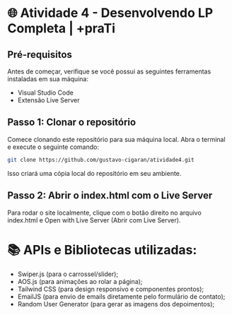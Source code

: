# 🌐 Atividade 4 - Desenvolvendo LP Completa | +praTi

## Pré-requisitos

Antes de começar, verifique se você possui as seguintes ferramentas instaladas em sua máquina:

- Visual Studio Code
- Extensão Live Server


## Passo 1: Clonar o repositório

Comece clonando este repositório para sua máquina local. Abra o terminal e execute o seguinte comando:

```bash
git clone https://github.com/gustavo-cigaran/atividade4.git
```

Isso criará uma cópia local do repositório em seu ambiente.


## Passo 2: Abrir o index.html com o Live Server

Para rodar o site localmente, clique com o botão direito no arquivo index.html e Open with Live Server (Abrir com Live Server).


# 📚 APIs e Bibliotecas utilizadas:

- Swiper.js (para o carrossel/slider);
- AOS.js (para animações ao rolar a página);
- Tailwind CSS (para design responsivo e componentes prontos);
- EmailJS (para envio de emails diretamente pelo formulário de contato);
- Random User Generator (para gerar as imagens dos depoimentos);
